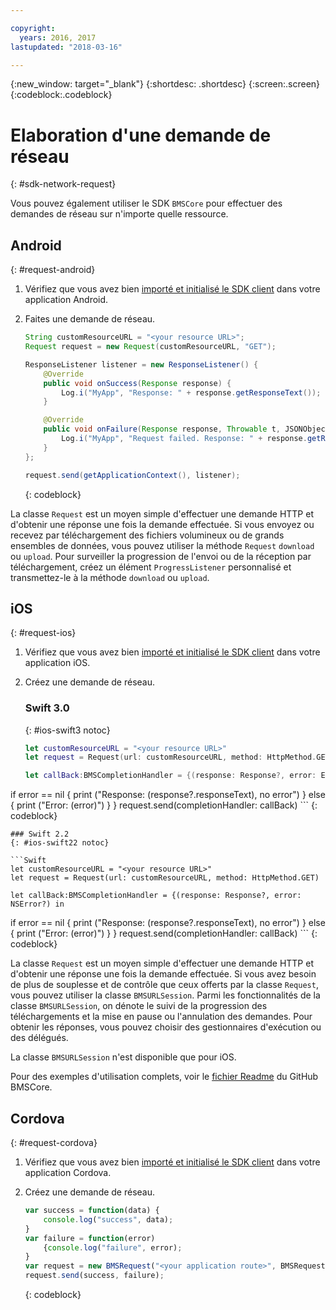 ```yaml
---

copyright:
  years: 2016, 2017
lastupdated: "2018-03-16"

---
```

{:new_window: target="_blank"}
{:shortdesc: .shortdesc}
{:screen:.screen}
{:codeblock:.codeblock}

# Elaboration d'une demande de réseau
{: #sdk-network-request}

Vous pouvez également utiliser le SDK `BMSCore` pour effectuer des demandes de réseau sur n'importe quelle ressource. 

## Android
{: #request-android}

1. Vérifiez que vous avez bien [importé et initialisé le SDK client](sdk_BMSClient.html#init-BMSClient-android) dans votre application Android.

2. Faites une demande de réseau.

	```Java
	String customResourceURL = "<your resource URL>";
	Request request = new Request(customResourceURL, "GET");

	ResponseListener listener = new ResponseListener() {
		@Override
		public void onSuccess(Response response) {
			Log.i("MyApp", "Response: " + response.getResponseText());
		}

		@Override
		public void onFailure(Response response, Throwable t, JSONObject extendedInfo) {
			Log.i("MyApp", "Request failed. Response: " + response.getResponseText() + ". Error: " + t.getLocalizedMessage());
		}
	};

	request.send(getApplicationContext(), listener);
	```
	{: codeblock}

La classe `Request` est un moyen simple d'effectuer une demande HTTP et d'obtenir une réponse une fois la demande effectuée. Si
vous envoyez ou recevez par téléchargement des fichiers volumineux ou de grands ensembles
de données, vous pouvez utiliser la méthode `Request`
`download` ou `upload`. Pour surveiller la progression
de l'envoi ou de la réception par téléchargement, créez un élément
`ProgressListener` personnalisé et transmettez-le à la méthode
`download` ou `upload`.

<!--For complete usage examples, see the `BMSCore` GitHub [README](https://github.com/ibm-bluemix-mobile-services/bms-clientsdk-android-core).-->


## iOS
{: #request-ios}

1. Vérifiez que vous avez bien [importé et initialisé le SDK client](sdk_BMSClient.html#init-BMSClient-ios) dans votre
application iOS.

2. Créez une demande de réseau.

	### Swift 3.0
	{: #ios-swift3 notoc}

	```Swift
	let customResourceURL = "<your resource URL>"
	let request = Request(url: customResourceURL, method: HttpMethod.GET)

	let callBack:BMSCompletionHandler = {(response: Response?, error: Error?) in
 if error == nil {
			print ("Response: \(response?.responseText), no error")
		} else {
			print ("Error: \(error)")
		}
	}
		request.send(completionHandler: callBack)
	```
	{: codeblock}

	### Swift 2.2
	{: #ios-swift22 notoc}

	```Swift
	let customResourceURL = "<your resource URL>"
	let request = Request(url: customResourceURL, method: HttpMethod.GET)

	let callBack:BMSCompletionHandler = {(response: Response?, error: NSError?) in
 if error == nil {
			print ("Response: \(response?.responseText), no error")
		} else {
			print ("Error: \(error)")
		}
	}
		request.send(completionHandler: callBack)
	```
	{: codeblock}

La classe `Request` est un moyen simple d'effectuer une demande HTTP et d'obtenir une réponse une fois la demande effectuée. Si vous avez
besoin de plus de souplesse et de contrôle que ceux offerts par la classe `Request`, vous pouvez utiliser la classe `BMSURLSession`. Parmi
les fonctionnalités de la classe `BMSURLSession`, on dénote le suivi de la progression des téléchargements et la mise en pause ou l'annulation des
demandes. Pour obtenir les réponses, vous pouvez choisir des gestionnaires d'exécution ou des délégués.

La classe `BMSURLSession` n'est disponible que pour iOS.

Pour des exemples d'utilisation complets, voir le
[fichier
Readme](https://github.com/ibm-bluemix-mobile-services/bms-clientsdk-swift-core) du GitHub BMSCore.


## Cordova
{: #request-cordova}

1. Vérifiez que vous avez bien [importé et initialisé le SDK client](sdk_BMSClient.html#init-BMSClient-cordova) dans votre
application Cordova.

2. Créez une demande de réseau.

	```Javascript
	var success = function(data) {
		console.log("success", data);
	}
	var failure = function(error)
		{console.log("failure", error);
	}
	var request = new BMSRequest("<your application route>", BMSRequest.GET);
	request.send(success, failure);
	```
	{: codeblock}

